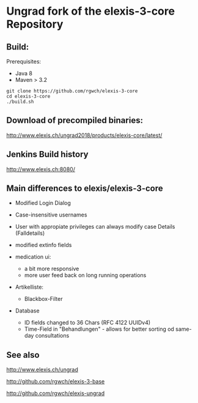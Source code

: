 # Ungrad fork of the elexis-3-core Repository

## Build:

Prerequisites:

* Java 8
* Maven > 3.2

```
git clone https://github.com/rgwch/elexis-3-core
cd elexis-3-core
./build.sh
```
## Download of precompiled binaries:

<http://www.elexis.ch/ungrad2018/products/elexis-core/latest/>

## Jenkins Build history

<http://www.elexis.ch:8080/>

## Main differences to elexis/elexis-3-core

* Modified Login Dialog

* Case-insensitive usernames

* User with appropiate privileges can always modify case Details (Falldetails) 

* modified extinfo fields

* medication ui:
  * a bit more responsive
  * more user feed back on long running operations
  
* Artikelliste: 
   * Blackbox-Filter
  
* Database
    * ID fields changed to 36 Chars (RFC 4122 UUIDv4)
    * Time-Field in "Behandlungen" - allows for better sorting od same-day consultations

## See also

<http://www.elexis.ch/ungrad>

<http://github.com/rgwch/elexis-3-base>

<http://github.com/rgwch/elexis-ungrad>
